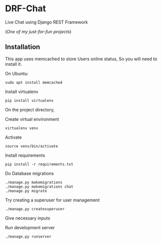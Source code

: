 # DRF-Chat
Live Chat using Django REST Framework

(_One of my just-for-fun projects_)

## Installation

This app uses memcached to store Users online status, So you will need to install it.

On Ubuntu:
```
sudo apt install memcached
```

Install virtualenv
```
pip install virtualenv
```
On the project directory,

Create virtual environment
```
virtualenv venv
```
Activate
```
source venv/bin/activate
```

Install requirements
```
pip install -r requirements.txt
```

Do Database migrations
```
./manage.py makemigrations
./manage.py makemigrations chat
./manage.py migrate
```

Try creating a superuser for user management
```
./manage.py createsuperuser
```

Give necessary inputs

Run development server

```
./manage.py runserver
```